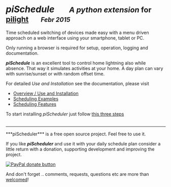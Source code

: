 *piSchedule*   &nbsp;&nbsp;&nbsp;&nbsp;&nbsp; <small>*A python extension* for __[pilight](http://www.pilight.org/)__ &nbsp;&nbsp;&nbsp;&nbsp;&nbsp; <small>*Febr 2015*</small></small>
==========
Time scheduled switching of devices made easy with a menu driven approach on a web interface using your smartphone, tablet or PC. 

Only running a browser is required for setup, operation, logging and documentation. 

***piSchedule*** is an excellent tool to control home lightning also while absence. That way it simulates activities at your home. A day plan can vary with sunrise/sunset or with random offset time.


For detailed *Use and Installation* see the documentation, please visit     

 * [Overview / Use and Installation](https://dl.dropboxusercontent.com/u/35444930/piScheduler/doc_0.3/piScheduleOverview.md.html)
 * [Scheduling Examples](https://dl.dropboxusercontent.com/u/35444930/piScheduler/doc_0.3/piScheduleExamples.md.html)
 * [Scheduling Features](https://dl.dropboxusercontent.com/u/35444930/piScheduler/doc_0.3/piScheduleFeatures.md.html)

To start installing *piScheduler* just follow [this three steps](https://dl.dropboxusercontent.com/u/35444930/piScheduler/doc_0.3/piScheduleOverview.md.html#installation)     
<br/>
<hr>
***piScheduler*** is a free open source project. Feel free to use it.  

If you like ***piScheduler*** and use it with your daily schedule plan consider a little return with a donation, supporting development and improving the project.


[![PayPal donate button](https://www.paypalobjects.com/en_US/i/btn/btn_donate_LG.gif)](https://www.paypal.com/cgi-bin/webscr?cmd=_s-xclick&hosted_button_id=N3HLSJP5CVLSS "Thank you for donating to piScheduler using Paypal")


And don't forget .. comments, requests, questions etc are more than [welcomed](https://github.com/neandr/piScheduler/labels)!
